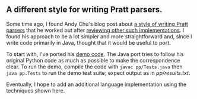 ## A different style for writing Pratt parsers.

Some time ago, I found Andy Chu's blog post about [a style of writing Pratt parsers](http://www.oilshell.org/blog/2016/11/03.html) that he worked out after [reviewing other such implementations](https://www.oilshell.org/blog/2016/11/02.html).  I found his approach to be a lot simpler and more straightforward and, since I write code primarily in Java, thought that it would be useful to port.

To start with, I've ported his [demo code](https://github.com/andychu/pratt-parsing-demo). The Java port tries to follow his original Python code as much as possible to make the correspondence clear.  To run the demo, compile the code with <code>javac pp/Tests.java</code> then <code>java pp.Tests</code> to run the demo test suite; expect output as in *pp/results.txt*.


Eventually, I hope to add an additional language implementation using the techniques shown here.
